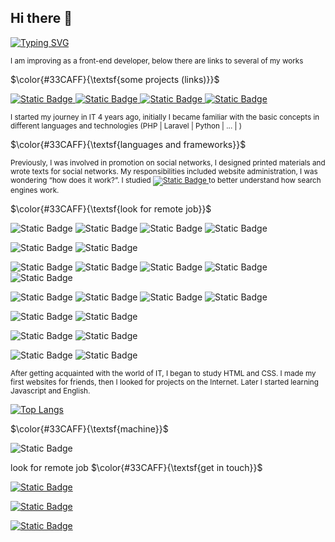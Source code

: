 ## Hi there 👋


[![Typing SVG](https://readme-typing-svg.herokuapp.com?color=%2336BCF7&lines=Frontend+developer+Vue+js+|+Pinia)](https://git.io/typing-svg)

<sub>I am improving as a front-end developer, below there are links to several of my works</sub>

$\color{#33CAFF}{\textsf{some projects (links)}}$

<a href="https://youtu.be/36Chx-Gtx_g">![Static Badge](https://img.shields.io/badge/VUE%20JS%20-36454F?style=flat&logo=youtube&logoColor=fff)
 </a>
<a href="https://youtu.be/puJf7eX54kQ">![Static Badge](https://img.shields.io/badge/VUE%20JS%20%26%20PINIA%20-36454F?style=flat&logo=youtube&logoColor=fff)
 </a> 
<a href="https://youtu.be/mfWBxESYFRU">![Static Badge](https://img.shields.io/badge/HTML%20%7C%20SCSS%20-36454F?style=flat&logo=youtube&logoColor=fff)
</a> 
<a href="https://youtu.be/Dx5CUAKjuQM">![Static Badge](https://img.shields.io/badge/HTML%20%7C%20SCSS%20%7C%20JS%20%20-36454F?style=flat&logo=youtube&logoColor=fff)
</a>  
 
<sub>I started my journey in IT 4 years ago, initially I became familiar with the basic concepts in different languages ​​and technologies (PHP | Laravel | Python | ... | )</sub>
<sub></sub>

$\color{#33CAFF}{\textsf{languages and frameworks}}$


<sub> Previously, I was involved in promotion on social networks, I designed printed materials and wrote texts for social networks. My responsibilities included website administration, I was wondering “how does it work?”. I studied <a href="https://analytics.google.com/analytics/academy/certificate/tfIduFYxQOukx1qH0Eacgg">![Static Badge](https://img.shields.io/badge/Google%20Analytics-36454F?style=flat&logo=googleanalytics&logoColor=fff)
 <a/> to better understand how search engines work.</sub>

$\color{#33CAFF}{\textsf{look for remote job}}$


![Static Badge](https://img.shields.io/badge/JavaScript-36454F?style=flat&logo=javascript&logoColor=fff)
![Static Badge](https://img.shields.io/badge/Vue%20JS%203-36454F?style=flat&logo=vuedotjs&logoColor=fff)
![Static Badge](https://img.shields.io/badge/OPTION%20%26%20COMPOSITION%20API-36454F?style=flat&logo=vuedotjs&logoColor=fff)
![Static Badge](https://img.shields.io/badge/PINIA-36454F?style=flat&logo=vuedotjs&logoColor=fff)


![Static Badge](https://img.shields.io/badge/JSON-36454F?style=flat&logo=json&logoColor=fff)
![Static Badge](https://img.shields.io/badge/axios-36454F?style=flat&logo=axios&logoColor=fff)



![Static Badge](https://img.shields.io/badge/Node%20JS%20-36454F?style=flat&logo=nodedotjs&logoColor=fff)
![Static Badge](https://img.shields.io/badge/Express%20JS%20-36454F?style=flat&logo=express&logoColor=fff)
![Static Badge](https://img.shields.io/badge/nodemon%20-36454F?style=flat&logo=nodemon&logoColor=fff)
![Static Badge](https://img.shields.io/badge/Mongodb%20-36454F?style=flat&logo=mongodb&logoColor=fff)
![Static Badge](https://img.shields.io/badge/Postman-36454F?style=flat&logo=postman&logoColor=fff)



![Static Badge](https://img.shields.io/badge/HTML%205-36454F?style=flat&logo=html5&logoColor=fff)
![Static Badge](https://img.shields.io/badge/CSS%203-36454F?style=flat&logo=css3&logoColor=fff)
![Static Badge](https://img.shields.io/badge/SCSS-36454F?style=flat&logo=sass&logoColor=fff)
![Static Badge](https://img.shields.io/badge/SASS-36454F?style=flat&logo=sass&logoColor=fff)



![Static Badge](https://img.shields.io/badge/Adobe%20Photoshop-36454F?style=flat&logo=adobephotoshop&logoColor=fff)
![Static Badge](https://img.shields.io/badge/Canva-36454F?style=flat&logo=canva&logoColor=fff)


![Static Badge](https://img.shields.io/badge/Sublime%20Text-36454F?style=flat&logo=sublimetext&logoColor=fff)
![Static Badge](https://img.shields.io/badge/Visual%20Studio%20Code-36454F?style=flat&logo=%20&logoColor=fff)



![Static Badge](https://img.shields.io/badge/MVC%20-36454F?style=flat&logoColor=fff)
![Static Badge](https://img.shields.io/badge/Block%20Element%20Modifier%20%20-36454F?style=flat&logoColor=fff)


<sub>After getting acquainted with the world of IT, I began to study HTML and CSS. I made my first websites for friends, then I looked for projects on the Internet. Later I started learning Javascript and English.</sub>

[![Top Langs](https://github-readme-stats.vercel.app/api/top-langs/?username=eugenia-vitinschii&theme=react&layout=compact)](https://github.com/eugenia-vitinschii/github-readme-stats)

 $\color{#33CAFF}{\textsf{machine}}$
 
![Static Badge](https://img.shields.io/badge/Apple%202021%20iMac%20-36454F?style=flat&logo=apple%20&logoColor=fff)

look for remote job
 $\color{#33CAFF}{\textsf{get in touch}}$
 
<a href="https://www.linkedin.com/in/eugenia-vitincshii/"> ![Static Badge](https://img.shields.io/badge/linkedin-36454F?style=flat&logo=linkedin&logoColor=fff)
</a>
 
<a href="mailto:vitinschii.eugenia@gmail.com">![Static Badge](https://img.shields.io/badge/gmail-36454F?style=flat&logo=gmail&logoColor=fff)
</a> 

<a href="https://cert.efset.org/vbstXP">![Static Badge](https://img.shields.io/badge/english%20certification-36454F?style=flat&logo=%20&logoColor=fff)
</a> 
 
 

 
